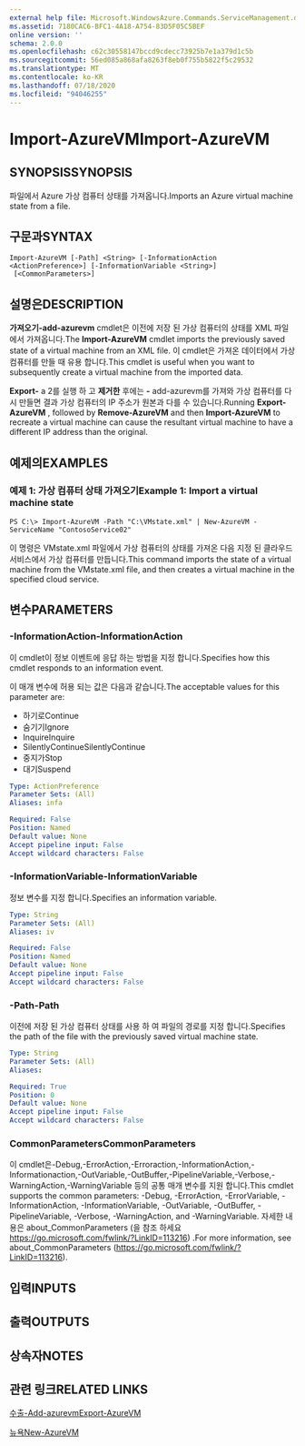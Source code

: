 ```yaml
---
external help file: Microsoft.WindowsAzure.Commands.ServiceManagement.dll-Help.xml
ms.assetid: 7180CAC6-BFC1-4A18-A754-83D5F05C5BEF
online version: ''
schema: 2.0.0
ms.openlocfilehash: c62c30558147bccd9cdecc73925b7e1a379d1c5b
ms.sourcegitcommit: 56ed085a868afa8263f8eb0f755b5822f5c29532
ms.translationtype: MT
ms.contentlocale: ko-KR
ms.lasthandoff: 07/18/2020
ms.locfileid: "94046255"
---
```

# <span data-ttu-id="f20c2-101">Import-AzureVM</span><span class="sxs-lookup"><span data-stu-id="f20c2-101">Import-AzureVM</span></span>

## <span data-ttu-id="f20c2-102">SYNOPSIS</span><span class="sxs-lookup"><span data-stu-id="f20c2-102">SYNOPSIS</span></span>
<span data-ttu-id="f20c2-103">파일에서 Azure 가상 컴퓨터 상태를 가져옵니다.</span><span class="sxs-lookup"><span data-stu-id="f20c2-103">Imports an Azure virtual machine state from a file.</span></span>

## <span data-ttu-id="f20c2-104">구문과</span><span class="sxs-lookup"><span data-stu-id="f20c2-104">SYNTAX</span></span>

```
Import-AzureVM [-Path] <String> [-InformationAction <ActionPreference>] [-InformationVariable <String>]
 [<CommonParameters>]
```

## <span data-ttu-id="f20c2-105">설명은</span><span class="sxs-lookup"><span data-stu-id="f20c2-105">DESCRIPTION</span></span>
<span data-ttu-id="f20c2-106">**가져오기-add-azurevm** cmdlet은 이전에 저장 된 가상 컴퓨터의 상태를 XML 파일에서 가져옵니다.</span><span class="sxs-lookup"><span data-stu-id="f20c2-106">The **Import-AzureVM** cmdlet imports the previously saved state of a virtual machine from an XML file.</span></span>
<span data-ttu-id="f20c2-107">이 cmdlet은 가져온 데이터에서 가상 컴퓨터를 만들 때 유용 합니다.</span><span class="sxs-lookup"><span data-stu-id="f20c2-107">This cmdlet is useful when you want to subsequently create a virtual machine from the imported data.</span></span>

<span data-ttu-id="f20c2-108">**Export-** a 2를 실행 하 고 **제거한** 후에는 **-** add-azurevm를 가져와 가상 컴퓨터를 다시 만들면 결과 가상 컴퓨터의 IP 주소가 원본과 다를 수 있습니다.</span><span class="sxs-lookup"><span data-stu-id="f20c2-108">Running **Export-AzureVM** , followed by **Remove-AzureVM** and then **Import-AzureVM** to recreate a virtual machine can cause the resultant virtual machine to have a different IP address than the original.</span></span>

## <span data-ttu-id="f20c2-109">예제의</span><span class="sxs-lookup"><span data-stu-id="f20c2-109">EXAMPLES</span></span>

### <span data-ttu-id="f20c2-110">예제 1: 가상 컴퓨터 상태 가져오기</span><span class="sxs-lookup"><span data-stu-id="f20c2-110">Example 1: Import a virtual machine state</span></span>
```
PS C:\> Import-AzureVM -Path "C:\VMstate.xml" | New-AzureVM -ServiceName "ContosoService02"
```

<span data-ttu-id="f20c2-111">이 명령은 VMstate.xml 파일에서 가상 컴퓨터의 상태를 가져온 다음 지정 된 클라우드 서비스에서 가상 컴퓨터를 만듭니다.</span><span class="sxs-lookup"><span data-stu-id="f20c2-111">This command imports the state of a virtual machine from the VMstate.xml file, and then creates a virtual machine in the specified cloud service.</span></span>

## <span data-ttu-id="f20c2-112">변수</span><span class="sxs-lookup"><span data-stu-id="f20c2-112">PARAMETERS</span></span>

### <span data-ttu-id="f20c2-113">-InformationAction</span><span class="sxs-lookup"><span data-stu-id="f20c2-113">-InformationAction</span></span>
<span data-ttu-id="f20c2-114">이 cmdlet이 정보 이벤트에 응답 하는 방법을 지정 합니다.</span><span class="sxs-lookup"><span data-stu-id="f20c2-114">Specifies how this cmdlet responds to an information event.</span></span>

<span data-ttu-id="f20c2-115">이 매개 변수에 허용 되는 값은 다음과 같습니다.</span><span class="sxs-lookup"><span data-stu-id="f20c2-115">The acceptable values for this parameter are:</span></span>

- <span data-ttu-id="f20c2-116">하기로</span><span class="sxs-lookup"><span data-stu-id="f20c2-116">Continue</span></span>
- <span data-ttu-id="f20c2-117">숨기기</span><span class="sxs-lookup"><span data-stu-id="f20c2-117">Ignore</span></span>
- <span data-ttu-id="f20c2-118">Inquire</span><span class="sxs-lookup"><span data-stu-id="f20c2-118">Inquire</span></span>
- <span data-ttu-id="f20c2-119">SilentlyContinue</span><span class="sxs-lookup"><span data-stu-id="f20c2-119">SilentlyContinue</span></span>
- <span data-ttu-id="f20c2-120">중지가</span><span class="sxs-lookup"><span data-stu-id="f20c2-120">Stop</span></span>
- <span data-ttu-id="f20c2-121">대기</span><span class="sxs-lookup"><span data-stu-id="f20c2-121">Suspend</span></span>

```yaml
Type: ActionPreference
Parameter Sets: (All)
Aliases: infa

Required: False
Position: Named
Default value: None
Accept pipeline input: False
Accept wildcard characters: False
```

### <span data-ttu-id="f20c2-122">-InformationVariable</span><span class="sxs-lookup"><span data-stu-id="f20c2-122">-InformationVariable</span></span>
<span data-ttu-id="f20c2-123">정보 변수를 지정 합니다.</span><span class="sxs-lookup"><span data-stu-id="f20c2-123">Specifies an information variable.</span></span>

```yaml
Type: String
Parameter Sets: (All)
Aliases: iv

Required: False
Position: Named
Default value: None
Accept pipeline input: False
Accept wildcard characters: False
```

### <span data-ttu-id="f20c2-124">-Path</span><span class="sxs-lookup"><span data-stu-id="f20c2-124">-Path</span></span>
<span data-ttu-id="f20c2-125">이전에 저장 된 가상 컴퓨터 상태를 사용 하 여 파일의 경로를 지정 합니다.</span><span class="sxs-lookup"><span data-stu-id="f20c2-125">Specifies the path of the file with the previously saved virtual machine state.</span></span>

```yaml
Type: String
Parameter Sets: (All)
Aliases: 

Required: True
Position: 0
Default value: None
Accept pipeline input: False
Accept wildcard characters: False
```

### <span data-ttu-id="f20c2-126">CommonParameters</span><span class="sxs-lookup"><span data-stu-id="f20c2-126">CommonParameters</span></span>
<span data-ttu-id="f20c2-127">이 cmdlet은-Debug,-ErrorAction,-Erroraction,-InformationAction,-Informationaction,-OutVariable,-OutBuffer,-PipelineVariable,-Verbose,-WarningAction,-WarningVariable 등의 공통 매개 변수를 지원 합니다.</span><span class="sxs-lookup"><span data-stu-id="f20c2-127">This cmdlet supports the common parameters: -Debug, -ErrorAction, -ErrorVariable, -InformationAction, -InformationVariable, -OutVariable, -OutBuffer, -PipelineVariable, -Verbose, -WarningAction, and -WarningVariable.</span></span> <span data-ttu-id="f20c2-128">자세한 내용은 about_CommonParameters (을 참조 하세요 https://go.microsoft.com/fwlink/?LinkID=113216) .</span><span class="sxs-lookup"><span data-stu-id="f20c2-128">For more information, see about_CommonParameters (https://go.microsoft.com/fwlink/?LinkID=113216).</span></span>

## <span data-ttu-id="f20c2-129">입력</span><span class="sxs-lookup"><span data-stu-id="f20c2-129">INPUTS</span></span>

## <span data-ttu-id="f20c2-130">출력</span><span class="sxs-lookup"><span data-stu-id="f20c2-130">OUTPUTS</span></span>

## <span data-ttu-id="f20c2-131">상속자</span><span class="sxs-lookup"><span data-stu-id="f20c2-131">NOTES</span></span>

## <span data-ttu-id="f20c2-132">관련 링크</span><span class="sxs-lookup"><span data-stu-id="f20c2-132">RELATED LINKS</span></span>

[<span data-ttu-id="f20c2-133">수출-Add-azurevm</span><span class="sxs-lookup"><span data-stu-id="f20c2-133">Export-AzureVM</span></span>](./Export-AzureVM.md)

[<span data-ttu-id="f20c2-134">뉴욕</span><span class="sxs-lookup"><span data-stu-id="f20c2-134">New-AzureVM</span></span>](./New-AzureVM.md)


